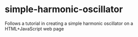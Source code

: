 # simple-harmonic-oscillator
Follows a tutorial in creating a simple harmonic oscillator on a HTML+JavaScript web page

